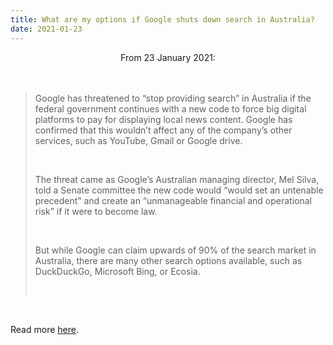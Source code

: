 ```yaml
---
title: What are my options if Google shuts down search in Australia?
date: 2021-01-23
---
```


<center>From 23 January 2021:</center><br><br>

<blockquote><p>Google has threatened to “stop providing search” in Australia if the federal government continues with a new code to force big digital platforms to pay for displaying local news content. Google has confirmed that this wouldn’t affect any of the company’s other services, such as YouTube, Gmail or Google drive.</p><br>

<p>The threat came as Google’s Australian managing director, Mel Silva, told a Senate committee the new code would “would set an untenable precedent” and create an “unmanageable financial and operational risk” if it were to become law.</p><br>

<p>But while Google can claim upwards of 90% of the search market in Australia, there are many other search options available, such as DuckDuckGo, Microsoft Bing, or Ecosia.</p><br>

</blockquote><br>

<p>Read more <a href="https://www.theguardian.com/media/2021/jan/23/what-are-my-options-if-google-shuts-down-search-in-australia">here</a>.</p>